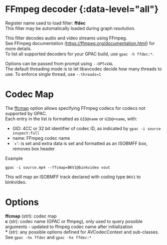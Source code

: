 <!-- automatically generated - do not edit, patch gpac/applications/gpac/gpac.c -->

# FFmpeg decoder  {:data-level="all"}  
  
Register name used to load filter: __ffdec__  
This filter may be automatically loaded during graph resolution.  
  
This filter decodes audio and video streams using FFmpeg.  
See FFmpeg documentation (https://ffmpeg.org/documentation.html) for more details.  
To list all supported decoders for your GPAC build, use `gpac -h ffdec:*`.  
  
Options can be passed from prompt using `--OPT=VAL`  
The default threading mode is to let libavcodec decide how many threads to use. To enforce single thread, use `--threads=1`  
  
# Codec Map  
  
The [ffcmap](#ffcmap) option allows specifying FFmpeg codecs for codecs not supported by GPAC.  
Each entry in the list is formatted as `GID@name` or `GID@+name`, with:  

- GID: 4CC or 32 bit identifier of codec ID, as indicated by `gpac -i source inspect:full`  
- name: FFmpeg codec name  
- `+': is set and extra data is set and formatted as an ISOBMFF box, removes box header  

  
Example
```
gpac -i source.mp4 --ffcmap=BKV1@binkvideo vout
```  
This will map an ISOBMFF track declared with coding type `BKV1` to binkvideo.  
  

# Options    
  
<a id="ffcmap">__ffcmap__</a> (strl): codec map  
<a id="c">__c__</a> (str):     codec name (GPAC or ffmpeg), only used to query possible arguments - updated to ffmpeg codec name after initialization  
<a id="*">__*__</a> (str):     any possible options defined for AVCodecContext and sub-classes. See `gpac -hx ffdec` and `gpac -hx ffdec:*`  
  
